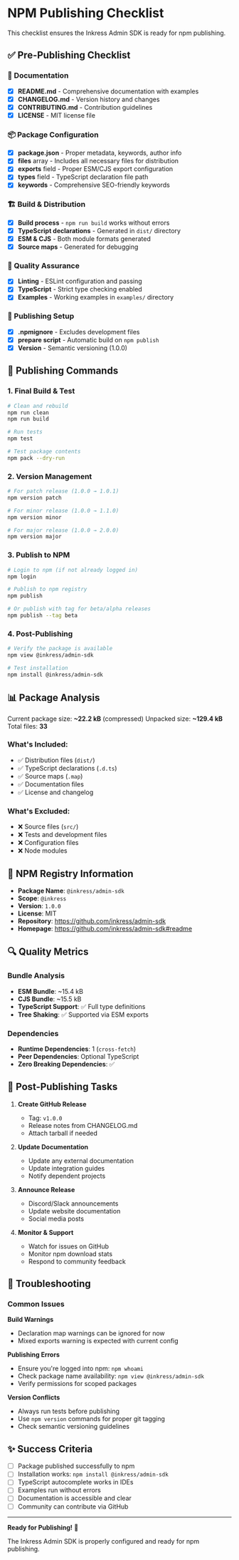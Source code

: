 # NPM Publishing Checklist

This checklist ensures the Inkress Admin SDK is ready for npm publishing.

## ✅ Pre-Publishing Checklist

### 📄 Documentation
- [x] **README.md** - Comprehensive documentation with examples
- [x] **CHANGELOG.md** - Version history and changes
- [x] **CONTRIBUTING.md** - Contribution guidelines
- [x] **LICENSE** - MIT license file

### 📦 Package Configuration
- [x] **package.json** - Proper metadata, keywords, author info
- [x] **files** array - Includes all necessary files for distribution
- [x] **exports** field - Proper ESM/CJS export configuration
- [x] **types** field - TypeScript declaration file path
- [x] **keywords** - Comprehensive SEO-friendly keywords

### 🏗️ Build & Distribution
- [x] **Build process** - `npm run build` works without errors
- [x] **TypeScript declarations** - Generated in `dist/` directory
- [x] **ESM & CJS** - Both module formats generated
- [x] **Source maps** - Generated for debugging

### 🧪 Quality Assurance
- [x] **Linting** - ESLint configuration and passing
- [x] **TypeScript** - Strict type checking enabled
- [x] **Examples** - Working examples in `examples/` directory

### 🚀 Publishing Setup
- [x] **.npmignore** - Excludes development files
- [x] **prepare script** - Automatic build on `npm publish`
- [x] **Version** - Semantic versioning (1.0.0)

## 🚀 Publishing Commands

### 1. Final Build & Test
```bash
# Clean and rebuild
npm run clean
npm run build

# Run tests
npm test

# Test package contents
npm pack --dry-run
```

### 2. Version Management
```bash
# For patch release (1.0.0 → 1.0.1)
npm version patch

# For minor release (1.0.0 → 1.1.0)
npm version minor

# For major release (1.0.0 → 2.0.0)
npm version major
```

### 3. Publish to NPM
```bash
# Login to npm (if not already logged in)
npm login

# Publish to npm registry
npm publish

# Or publish with tag for beta/alpha releases
npm publish --tag beta
```

### 4. Post-Publishing
```bash
# Verify the package is available
npm view @inkress/admin-sdk

# Test installation
npm install @inkress/admin-sdk
```

## 📊 Package Analysis

Current package size: **~22.2 kB** (compressed)
Unpacked size: **~129.4 kB**
Total files: **33**

### What's Included:
- ✅ Distribution files (`dist/`)
- ✅ TypeScript declarations (`.d.ts`)
- ✅ Source maps (`.map`)
- ✅ Documentation files
- ✅ License and changelog

### What's Excluded:
- ❌ Source files (`src/`)
- ❌ Tests and development files
- ❌ Configuration files
- ❌ Node modules

## 🎯 NPM Registry Information

- **Package Name**: `@inkress/admin-sdk`
- **Scope**: `@inkress`
- **Version**: `1.0.0`
- **License**: MIT
- **Repository**: https://github.com/inkress/admin-sdk
- **Homepage**: https://github.com/inkress/admin-sdk#readme

## 🔍 Quality Metrics

### Bundle Analysis
- **ESM Bundle**: ~15.4 kB
- **CJS Bundle**: ~15.5 kB
- **TypeScript Support**: ✅ Full type definitions
- **Tree Shaking**: ✅ Supported via ESM exports

### Dependencies
- **Runtime Dependencies**: 1 (`cross-fetch`)
- **Peer Dependencies**: Optional TypeScript
- **Zero Breaking Dependencies**: ✅

## 🎉 Post-Publishing Tasks

1. **Create GitHub Release**
   - Tag: `v1.0.0`
   - Release notes from CHANGELOG.md
   - Attach tarball if needed

2. **Update Documentation**
   - Update any external documentation
   - Update integration guides
   - Notify dependent projects

3. **Announce Release**
   - Discord/Slack announcements
   - Update website documentation
   - Social media posts

4. **Monitor & Support**
   - Watch for issues on GitHub
   - Monitor npm download stats
   - Respond to community feedback

## 🔧 Troubleshooting

### Common Issues

**Build Warnings**
- Declaration map warnings can be ignored for now
- Mixed exports warning is expected with current config

**Publishing Errors**
- Ensure you're logged into npm: `npm whoami`
- Check package name availability: `npm view @inkress/admin-sdk`
- Verify permissions for scoped packages

**Version Conflicts**
- Always run tests before publishing
- Use `npm version` commands for proper git tagging
- Check semantic versioning guidelines

## ✨ Success Criteria

- [ ] Package published successfully to npm
- [ ] Installation works: `npm install @inkress/admin-sdk`
- [ ] TypeScript autocomplete works in IDEs
- [ ] Examples run without errors
- [ ] Documentation is accessible and clear
- [ ] Community can contribute via GitHub

---

**Ready for Publishing!** 🚀

The Inkress Admin SDK is properly configured and ready for npm publishing.
